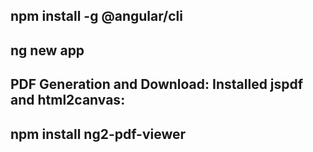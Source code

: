 
## npm install -g @angular/cli

## ng new app

## PDF Generation and Download: Installed jspdf and html2canvas:

## npm install ng2-pdf-viewer
